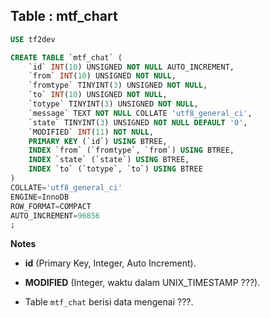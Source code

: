 Table : mtf_chart
-------------------

```SQL
USE tf2dev

CREATE TABLE `mtf_chat` (
	`id` INT(10) UNSIGNED NOT NULL AUTO_INCREMENT,
	`from` INT(10) UNSIGNED NOT NULL,
	`fromtype` TINYINT(3) UNSIGNED NOT NULL,
	`to` INT(10) UNSIGNED NOT NULL,
	`totype` TINYINT(3) UNSIGNED NOT NULL,
	`message` TEXT NOT NULL COLLATE 'utf8_general_ci',
	`state` TINYINT(3) UNSIGNED NOT NULL DEFAULT '0',
	`MODIFIED` INT(11) NOT NULL,
	PRIMARY KEY (`id`) USING BTREE,
	INDEX `from` (`fromtype`, `from`) USING BTREE,
	INDEX `state` (`state`) USING BTREE,
	INDEX `to` (`totype`, `to`) USING BTREE
)
COLLATE='utf8_general_ci'
ENGINE=InnoDB
ROW_FORMAT=COMPACT
AUTO_INCREMENT=96856
;
```
__Notes__

+ __id__ (Primary Key, Integer, Auto Increment).

+ __MODIFIED__ (Integer, waktu dalam UNIX_TIMESTAMP ???).

+ Table `mtf_chat` berisi data mengenai ???.